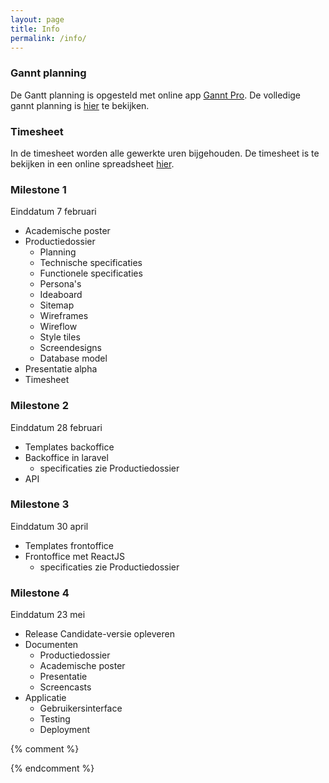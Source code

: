 ```yaml
---
layout: page
title: Info
permalink: /info/
---
```


### Gannt planning
De Gantt planning is opgesteld met online app [Gannt Pro][ganntpro].  De volledige gannt planning is [hier][ganntplanning] te bekijken.

### Timesheet
In de timesheet worden alle gewerkte uren bijgehouden. De timesheet is te bekijken in een online spreadsheet [hier][timesheet].

### Milestone 1
Einddatum 7 februari

* Academische poster
* Productiedossier
  * Planning
  * Technische specificaties
  * Functionele specificaties
  * Persona's
  * Ideaboard
  * Sitemap
  * Wireframes
  * Wireflow
  * Style tiles
  * Screendesigns
  * Database model
* Presentatie alpha
* Timesheet

### Milestone 2
Einddatum 28 februari

* Templates backoffice
* Backoffice in laravel
  * specificaties zie Productiedossier
* API

### Milestone 3
Einddatum 30 april

* Templates frontoffice
* Frontoffice met ReactJS
  * specificaties zie Productiedossier

### Milestone 4
Einddatum 23 mei

* Release Candidate-versie opleveren
* Documenten
  * Productiedossier
  * Academische poster
  * Presentatie
  * Screencasts
* Applicatie
  * Gebruikersinterface
  * Testing
  * Deployment

{% comment %}
<!-- ⚓ Hyperlinks -->
{% endcomment %}

[ganntpro]:                https://ganttpro.com/
[ganntplanning]:           https://app.ganttpro.com/shared/token/aee810f6a15bff4a85aaeb20a8a70c8832b356bb9c82cba831a85763f1f31b35
[timesheet]:               https://www.icloud.com/numbers/000gl60UqT1q-2gk2f9hxfGAw#BAP_healthcare
